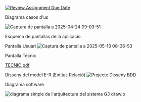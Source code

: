 [![Review Assignment Due Date](https://classroom.github.com/assets/deadline-readme-button-22041afd0340ce965d47ae6ef1cefeee28c7c493a6346c4f15d667ab976d596c.svg)](https://classroom.github.com/a/Oi3CGk0x)

Diagrama casos d'us

![Captura de pantalla a 2025-04-24 09-03-51](https://github.com/user-attachments/assets/6a05a830-77f0-4f1f-9a40-98b518543efd)

Esquema de pantallas de la aplicacio

Pantalla Usuari
![Captura de pantalla a 2025-05-13 08-36-53](https://github.com/user-attachments/assets/99405531-6581-43f7-9052-60ff79c5ae76)

Pantalla Tecnic

[TECNIC.pdf](https://github.com/user-attachments/files/20212953/TECNIC.pdf)


Disseny del model E-R (Entitat-Relació)
![Projecte Disseny BDD](https://github.com/user-attachments/assets/fff194b0-2e1f-4a0f-bd69-6fc29e99edc2)


Diagrama software

![diagrama simple de l'arquitectura del sistema G3 drawio](https://github.com/user-attachments/assets/74df1998-d715-4a9e-b554-9d3847ba0914)

